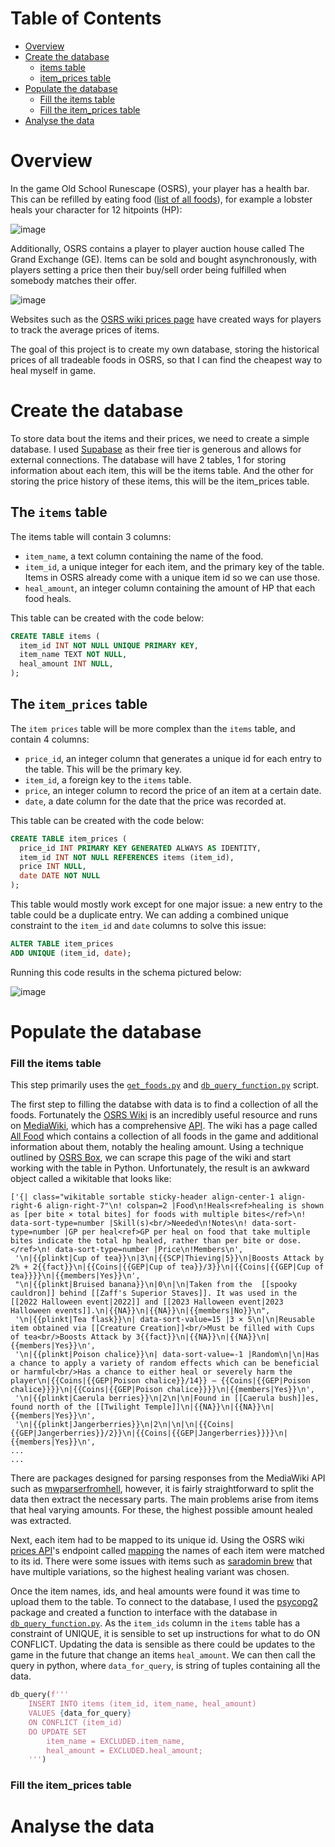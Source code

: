 
# Table of Contents

- [Overview](#overview)
- [Create the database](#create-the-database)
  - [items table](#items-table)
  - [item_prices table](#item_prices-table)
- [Populate the database](#populate-the-database)
  - [Fill the items table](#fill-the-items-table)
  - [Fill the item_prices table](#fill-the-item_prices-table)
- [Analyse the data](#analyse-the-data) 

# Overview

In the game Old School Runescape (OSRS), your player has a health bar. This can be refilled by eating food ([list of all foods](https://oldschool.runescape.wiki/w/Food/All_food)), for example a lobster heals your character for 12 hitpoints (HP):

![image](https://github.com/Squadword/osrs-food-price-history-database/blob/main/imgs/Lobster%20eat%20screenshot.png)

Additionally, OSRS contains a player to player auction house called The Grand Exchange (GE). Items can be sold and bought asynchronously, with players setting a price then their buy/sell order being fulfilled when somebody matches their offer.

![image](https://github.com/Squadword/osrs-food-price-history-database/blob/main/imgs/GE%20screenshot.png)

Websites such as the [OSRS wiki prices page](https://prices.runescape.wiki/osrs/item/379) have created ways for players to track the average prices of items. 

The goal of this project is to create my own database, storing the historical prices of all tradeable foods in OSRS, so that I can find the cheapest way to heal myself in game.

# Create the database

To store data bout the items and their prices, we need to create a simple database. I used [Supabase](https://supabase.com/) as their free tier is generous and allows for external connections. The database will have 2 tables, 1 for storing information about each item, this will be the items table. And the other for storing the price history of these items, this will be the item_prices table.

## The ```items``` table

The items table will contain 3 columns:

- ```item_name```, a text column containing the name of the food.
- ```item_id```, a unique integer for each item, and the primary key of the table. Items in OSRS already come with a unique item id so we can use those.
- ```heal_amount```, an integer column containing the amount of HP that each food heals.

This table can be created with the code below:

```SQL
CREATE TABLE items (
  item_id INT NOT NULL UNIQUE PRIMARY KEY,
  item_name TEXT NOT NULL,
  heal_amount INT NULL,
);
```

## The ```item_prices``` table

The ```item prices``` table will be more complex than the ```items``` table, and contain 4 columns:

- ```price_id```, an integer column that generates a unique id for each entry to the table. This will be the primary key.
- ```item_id```, a foreign key to the ```items``` table.
- ```price```, an integer column to record the price of an item at a certain date.
- ```date```, a date column for the date that the price was recorded at.

This table can be created with the code below:

```SQL
CREATE TABLE item_prices (
  price_id INT PRIMARY KEY GENERATED ALWAYS AS IDENTITY,
  item_id INT NOT NULL REFERENCES items (item_id),
  price INT NULL,
  date DATE NOT NULL
);
```

This table would mostly work except for one major issue: a new entry to the table could be a duplicate entry. We can adding a combined unique constraint to the ```item_id``` and ```date``` columns to solve this issue:

```SQL
ALTER TABLE item_prices
ADD UNIQUE (item_id, date);
```

Running this code results in the schema pictured below:

![image](https://github.com/Squadword/osrs-food-price-history-database/blob/main/imgs/Database%20schema.png)

# Populate the database

### Fill the items table

This step primarily uses the [```get_foods.py```](get_foods.py) and [```db_query_function.py```](db_query_function.py) script.

The first step to filling the databse with data is to find a collection of all the foods. Fortunately the [OSRS Wiki](https://oldschool.runescape.wiki/) is an incredibly useful resource and runs on [MediaWiki](https://www.mediawiki.org/wiki/MediaWiki), which has a comprehensive [API](https://www.mediawiki.org/wiki/API:Action_API). The wiki has a page called [All Food](https://oldschool.runescape.wiki/w/Food/All_food) which contains a collection of all foods in the game and additional information about them, notably the healing amount. Using a technique outlined by [OSRS Box](https://www.osrsbox.com/blog/2018/12/12/scraping-the-osrs-wiki-part1/), we can scrape this page of the wiki and start working with the table in Python. Unfortunately, the result is an awkward object called a wikitable that looks like:

```
['{| class="wikitable sortable sticky-header align-center-1 align-right-6 align-right-7"\n! colspan=2 |Food\n!Heals<ref>healing is shown as [per bite × total bites] for foods with multiple bites</ref>\n! data-sort-type=number |Skill(s)<br/>Needed\n!Notes\n! data-sort-type=number |GP per heal<ref>GP per heal on food that take multiple bites indicate the total hp healed, rather than per bite or dose.</ref>\n! data-sort-type=number |Price\n!Members\n',
 '\n|{{plinkt|Cup of tea}}\n|3\n|{{SCP|Thieving|5}}\n|Boosts Attack by 2% + 2{{fact}}\n|{{Coins|{{GEP|Cup of tea}}/3}}\n|{{Coins|{{GEP|Cup of tea}}}}\n|{{members|Yes}}\n',
 "\n|{{plinkt|Bruised banana}}\n|0\n|\n|Taken from the  [[spooky cauldron]] behind [[Zaff's Superior Staves]]. It was used in the [[2022 Halloween event|2022]] and [[2023 Halloween event|2023 Halloween events]].\n|{{NA}}\n|{{NA}}\n|{{members|No}}\n",
 '\n|{{plinkt|Tea flask}}\n| data-sort-value=15 |3 × 5\n|\n|Reusable item obtained via [[Creature Creation]]<br/>Must be filled with Cups of tea<br/>Boosts Attack by 3{{fact}}\n|{{NA}}\n|{{NA}}\n|{{members|Yes}}\n',
 '\n|{{plinkt|Poison chalice}}\n| data-sort-value=-1 |Random\n|\n|Has a chance to apply a variety of random effects which can be beneficial or harmful<br/>Has a chance to either heal or severely harm the player\n|{{Coins|{{GEP|Poison chalice}}/14}} – {{Coins|{{GEP|Poison chalice}}}}\n|{{Coins|{{GEP|Poison chalice}}}}\n|{{members|Yes}}\n',
 '\n|{{plinkt|Caerula berries}}\n|2\n|\n|Found in [[Caerula bush]]es, found north of the [[Twilight Temple]]\n|{{NA}}\n|{{NA}}\n|{{members|Yes}}\n',
 '\n|{{plinkt|Jangerberries}}\n|2\n|\n|\n|{{Coins|{{GEP|Jangerberries}}/2}}\n|{{Coins|{{GEP|Jangerberries}}}}\n|{{members|Yes}}\n',
...
...
```

There are packages designed for parsing responses from the MediaWiki API such as [mwparserfromhell](https://mwparserfromhell.readthedocs.io/en/latest/), however, it is fairly straightforward to split the data then extract the necessary parts. The main problems arise from items that heal varying amounts. For these, the highest possible amount healed was extracted.

Next, each item had to be mapped to its unique id. Using the OSRS wiki [prices API](https://prices.runescape.wiki/api/v1/osrs/mapping)'s endpoint called [mapping](https://prices.runescape.wiki/api/v1/osrs/mapping) the names of each item were matched to its id. There were some issues with items such as [saradomin brew](https://oldschool.runescape.wiki/w/Saradomin_brew#4_dose) that have multiple variations, so the highest healing variant was chosen.

Once the item names, ids, and heal amounts were found it was time to upload them to the table. To connect to the database, I used the [psycopg2](https://pypi.org/project/psycopg2/) package and created a function to interface with the database in [```db_query_function.py```](db_query_function.py). As the ```item_ids``` column in the ```items``` table has a constraint of UNIQUE, it is sensible to set up instructions for what to do ON CONFLICT. Updating the data is sensible as there could be updates to the game in the future that change an items ```heal_amount```. We can then call the query in python, where ```data_for_query```, is string of tuples containing all the data.

```Python
db_query(f'''
    INSERT INTO items (item_id, item_name, heal_amount) 
    VALUES {data_for_query} 
    ON CONFLICT (item_id) 
    DO UPDATE SET
        item_name = EXCLUDED.item_name,
        heal_amount = EXCLUDED.heal_amount;
    ''')
```



### Fill the item_prices table



# Analyse the data


